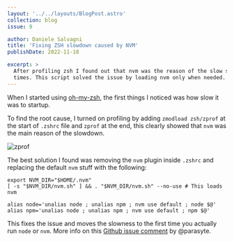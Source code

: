 ```yaml
---
layout: '../../layouts/BlogPost.astro'
collection: blog
issue: 9

author: Daniele Salvagni
title: 'Fixing ZSH slowdown caused by NVM'
publishDate: 2022-11-18

excerpt: >
  After profiling zsh I found out that nvm was the reason of the slow startup
  times. This script solved the issue by loading nvm only when needed.
---
```


When I started using [oh-my-zsh](https://github.com/ohmyzsh/ohmyzsh), the first
things I noticed was how slow it was to startup.

To find the root cause, I turned on profiling by adding `zmodload zsh/zprof` at
the start of `.zshrc` file and `zprof` at the end, this clearly showed that
`nvm` was the main reason of the slowdown.

![zprof](/assets/img/content/009/zprof.png)

The best solution I found was removing the `nvm` plugin inside `.zshrc` and
replacing the default `nvm` stuff with the following:

```shell
export NVM_DIR="$HOME/.nvm"
[ -s "$NVM_DIR/nvm.sh" ] && . "$NVM_DIR/nvm.sh" --no-use # This loads nvm

alias node='unalias node ; unalias npm ; nvm use default ; node $@'
alias npm='unalias node ; unalias npm ; nvm use default ; npm $@'
```

This fixes the issue and moves the slowness to the first time you actually run
`node` or `nvm`. More info on this
[Github issue comment](https://github.com/nvm-sh/nvm/issues/539#issuecomment-245791291)
by @parasyte.
